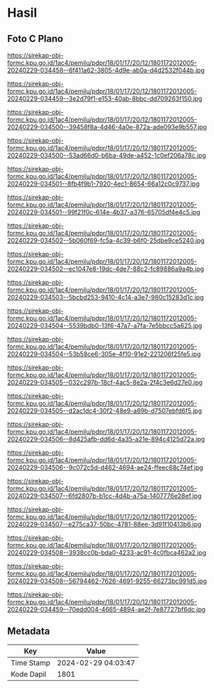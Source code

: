 # Hasil

## Foto C Plano

https://sirekap-obj-formc.kpu.go.id/1ac4/pemilu/pdpr/18/01/17/20/12/1801172012005-20240229-034458--6f411a62-3805-4d9e-ab0a-d4d2532f044b.jpg

https://sirekap-obj-formc.kpu.go.id/1ac4/pemilu/pdpr/18/01/17/20/12/1801172012005-20240229-034459--3e2d79f1-e153-40ab-8bbc-dd709263f150.jpg

https://sirekap-obj-formc.kpu.go.id/1ac4/pemilu/pdpr/18/01/17/20/12/1801172012005-20240229-034500--39458f8a-4d46-4a0e-872a-ade093e9b557.jpg

https://sirekap-obj-formc.kpu.go.id/1ac4/pemilu/pdpr/18/01/17/20/12/1801172012005-20240229-034500--53ad66d0-b6ba-49de-a452-1c0ef206a78c.jpg

https://sirekap-obj-formc.kpu.go.id/1ac4/pemilu/pdpr/18/01/17/20/12/1801172012005-20240229-034501--8fb4f9b1-7920-4ec1-8654-66a12c0c9737.jpg

https://sirekap-obj-formc.kpu.go.id/1ac4/pemilu/pdpr/18/01/17/20/12/1801172012005-20240229-034501--99f21f0c-614e-4b37-a376-65705df4e4c5.jpg

https://sirekap-obj-formc.kpu.go.id/1ac4/pemilu/pdpr/18/01/17/20/12/1801172012005-20240229-034502--5b060f69-fc5a-4c39-b6f0-25dbe9ce5240.jpg

https://sirekap-obj-formc.kpu.go.id/1ac4/pemilu/pdpr/18/01/17/20/12/1801172012005-20240229-034502--ec1047e8-19dc-4de7-88c2-fc89886a9a4b.jpg

https://sirekap-obj-formc.kpu.go.id/1ac4/pemilu/pdpr/18/01/17/20/12/1801172012005-20240229-034503--5bcbd253-9410-4c14-a3e7-980c15283d1c.jpg

https://sirekap-obj-formc.kpu.go.id/1ac4/pemilu/pdpr/18/01/17/20/12/1801172012005-20240229-034504--5539bdb0-13f6-47a7-a7fa-7e5bbcc5a625.jpg

https://sirekap-obj-formc.kpu.go.id/1ac4/pemilu/pdpr/18/01/17/20/12/1801172012005-20240229-034504--53b58ce6-305e-4f10-91e2-221206f25fe5.jpg

https://sirekap-obj-formc.kpu.go.id/1ac4/pemilu/pdpr/18/01/17/20/12/1801172012005-20240229-034505--032c297b-18cf-4ac5-8e2a-2f4c3e6d27e0.jpg

https://sirekap-obj-formc.kpu.go.id/1ac4/pemilu/pdpr/18/01/17/20/12/1801172012005-20240229-034505--d2ac1dc4-30f2-48e9-a89b-d7507ebfd6f5.jpg

https://sirekap-obj-formc.kpu.go.id/1ac4/pemilu/pdpr/18/01/17/20/12/1801172012005-20240229-034506--8d425afb-dd6d-4a35-a21e-894c4125d72a.jpg

https://sirekap-obj-formc.kpu.go.id/1ac4/pemilu/pdpr/18/01/17/20/12/1801172012005-20240229-034506--9c072c5d-d462-4694-ae24-ffeec68c74ef.jpg

https://sirekap-obj-formc.kpu.go.id/1ac4/pemilu/pdpr/18/01/17/20/12/1801172012005-20240229-034507--6fd2807b-b1cc-4d4b-a75a-1407776e28ef.jpg

https://sirekap-obj-formc.kpu.go.id/1ac4/pemilu/pdpr/18/01/17/20/12/1801172012005-20240229-034507--e275ca37-50bc-4781-88ee-3d91f10413b6.jpg

https://sirekap-obj-formc.kpu.go.id/1ac4/pemilu/pdpr/18/01/17/20/12/1801172012005-20240229-034508--3938cc0b-bda0-4233-ac91-4c0fbca462a2.jpg

https://sirekap-obj-formc.kpu.go.id/1ac4/pemilu/pdpr/18/01/17/20/12/1801172012005-20240229-034508--56794462-7626-4691-9255-66273bc991d5.jpg

https://sirekap-obj-formc.kpu.go.id/1ac4/pemilu/pdpr/18/01/17/20/12/1801172012005-20240229-034459--70edd004-4665-4894-ae2f-7e87727bf6dc.jpg


## Metadata

| Key        | Value               |
| ---------- | ------------------- |
| Time Stamp | 2024-02-29 04:03:47 |
| Kode Dapil | 1801                |



